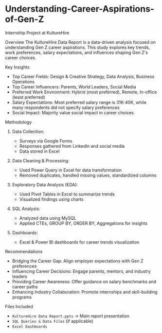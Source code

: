 # Understanding-Career-Aspirations-of-Gen-Z
Internship Project at KultureHire

 Overview
The KultureHire Data Report is a data-driven analysis focused on understanding Gen Z career aspirations. This study explores key trends, work preferences, salary expectations, and influences shaping Gen Z's career choices.

 Key Insights
- Top Career Fields: Design & Creative Strategy, Data Analysis, Business Operations
- Top Career Influencers: Parents, World Leaders, Social Media
- Preferred Work Environment: Hybrid (most preferred), Remote, In-office (least preferred)
- Salary Expectations: Most preferred salary range is 31K-40K, while many respondents did not specify salary preferences
- Social Impact: Majority value social impact in career choices

 Methodology
1. Data Collection:
   - Surveys via Google Forms
   - Responses gathered from LinkedIn and social media
   - Data stored in Excel

2. Data Cleaning & Processing:
   - Used Power Query in Excel for data transformation
   - Removed duplicates, handled missing values, standardized columns

3. Exploratory Data Analysis (EDA):
   - Used Pivot Tables in Excel to summarize trends
   - Visualized findings using charts

4. SQL Analysis:
   - Analyzed data using MySQL
   - Applied CTEs, GROUP BY, ORDER BY, Aggregations for insights

5. Dashboards:
   - Excel & Power BI dashboards for career trends visualization

 Recommendations
- Bridging the Career Gap: Align employer expectations with Gen Z preferences
- Influencing Career Decisions: Engage parents, mentors, and industry leaders
- Providing Career Awareness: Offer guidance on salary benchmarks and career paths
- Enhancing Industry Collaboration: Promote internships and skill-building programs

 Files Included
- `KultureHire Data Report.pptx` → Main report presentation
- `SQL Queries & Data Files` (if applicable)
- `Excel Dashboards`

